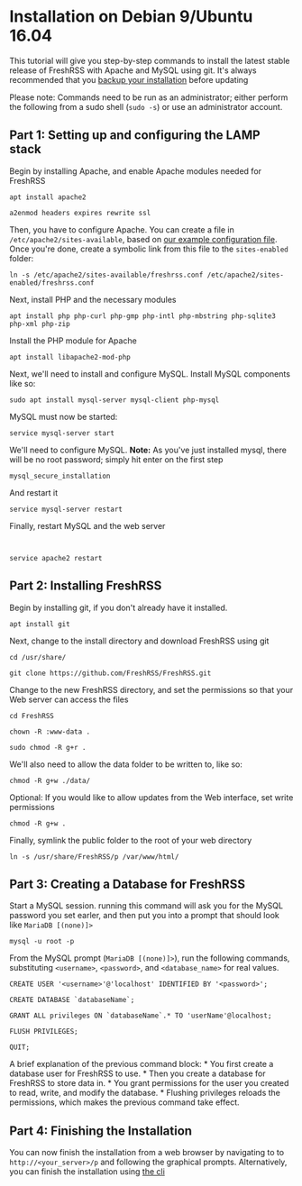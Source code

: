 # Installation on Debian 9/Ubuntu 16.04

This tutorial will give you step-by-step commands to install the latest
stable release of FreshRSS with Apache and MySQL using git. It's always
recommended that you [backup your installation](05_Backup.md) before
updating

Please note: Commands need to be run as an administrator; either perform the
following from a sudo shell (`sudo -s`) or use an administrator account.

## Part 1: Setting up and configuring the LAMP stack
Begin by installing Apache, and enable Apache modules needed for FreshRSS
```
apt install apache2

a2enmod headers expires rewrite ssl

```


Then, you have to configure Apache. You can create a file in
`/etc/apache2/sites-available`, based on [our example configuration
file](10_ServerConfig.md). Once you're done, create a symbolic link from
this file to the `sites-enabled` folder:

```
ln -s /etc/apache2/sites-available/freshrss.conf /etc/apache2/sites-enabled/freshrss.conf

```


Next, install PHP and the necessary modules
```
apt install php php-curl php-gmp php-intl php-mbstring php-sqlite3 php-xml php-zip

```


Install the PHP module for Apache
```
apt install libapache2-mod-php

```


Next, we'll need to install and configure MySQL. Install MySQL components
like so:
```
sudo apt install mysql-server mysql-client php-mysql

```


MySQL must now be started:
```
service mysql-server start

```


We'll need to configure MySQL.  **Note:** As you've just installed mysql,
there will be no root password; simply hit enter on the first step
```
mysql_secure_installation

```


And restart it
```
service mysql-server restart

```


Finally, restart MySQL and the web server
```


service apache2 restart

```


## Part 2: Installing FreshRSS

Begin by installing git, if you don't already have it installed.
```
apt install git

```


Next, change to the install directory and download FreshRSS using git
```
cd /usr/share/

git clone https://github.com/FreshRSS/FreshRSS.git

```


Change to the new FreshRSS directory, and set the permissions so that your
Web server can access the files
```
cd FreshRSS

chown -R :www-data .

sudo chmod -R g+r .

```

We'll also need to allow the data folder to be written to, like so:
```
chmod -R g+w ./data/

```


Optional: If you would like to allow updates from the Web interface, set
write permissions
```
chmod -R g+w .

```


Finally, symlink the public folder to the root of your web directory
```
ln -s /usr/share/FreshRSS/p /var/www/html/

```


## Part 3: Creating a Database for FreshRSS

Start a MySQL session. running this command will ask you for the MySQL password you set earler, and then put you into a prompt that should look like `MariaDB [(none)]>`
```
mysql -u root -p

```


From the MySQL prompt (`MariaDB [(none)]>`), run the following commands, substituting `<username>`, `<password>`, and `<database_name>` for real values.
```
CREATE USER '<username>'@'localhost' IDENTIFIED BY '<password>';

CREATE DATABASE `databaseName`;

GRANT ALL privileges ON `databaseName`.* TO 'userName'@localhost;

FLUSH PRIVILEGES;

QUIT;

```


A brief explanation of the previous command block: * You first create a
database user for FreshRSS to use.  * Then you create a database for
FreshRSS to store data in.  * You grant permissions for the user you created
to read, write, and modify the database.  * Flushing privileges reloads the
permissions, which makes the previous command take effect.

## Part 4: Finishing the Installation

You can now finish the installation from a web browser by navigating to to `http://<your_server>/p` and following the graphical prompts.
Alternatively, you can finish the installation using [the cli](https://github.com/FreshRSS/FreshRSS/tree/master/cli)

